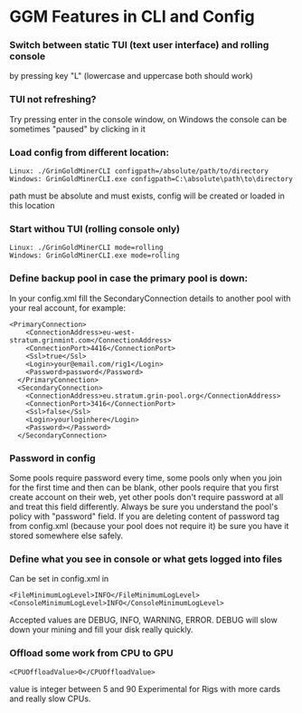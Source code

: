 
# GGM Features in CLI and Config


### Switch between static TUI (text user interface) and rolling console

 by pressing key "L" (lowercase and uppercase both should work)

### TUI not refreshing?
Try pressing enter in the console window, on Windows the console can be sometimes "paused" by clicking in it

 ### Load config from different location:

    Linux: ./GrinGoldMinerCLI configpath=/absolute/path/to/directory
    Windows: GrinGoldMinerCLI.exe configpath=C:\absolute\path\to\directory
path must be absolute and must exists, config will be created or loaded in this location

 ### Start withou TUI (rolling console only)

    Linux: ./GrinGoldMinerCLI mode=rolling
    Windows: GrinGoldMinerCLI.exe mode=rolling
    

### Define backup pool in case the primary pool is down:
In your config.xml fill the SecondaryConnection details to another pool with your real account, for example:
```
<PrimaryConnection>
    <ConnectionAddress>eu-west-stratum.grinmint.com</ConnectionAddress>
    <ConnectionPort>4416</ConnectionPort>
    <Ssl>true</Ssl>
    <Login>your@email.com/rig1</Login>
    <Password>password</Password>
  </PrimaryConnection>
  <SecondaryConnection>
    <ConnectionAddress>eu.stratum.grin-pool.org</ConnectionAddress>
    <ConnectionPort>3416</ConnectionPort>
    <Ssl>false</Ssl>
    <Login>yourloginhere</Login>
    <Password></Password>
  </SecondaryConnection>
```
### Password in config
Some pools require password every time, some pools only when you join for the first time and then can be blank, other pools  require that you first create account on their web, yet other pools don't require password at all and treat this field differently. Always be sure you understand the pool's policy with "password" field. If you are deleting content of password tag from config.xml (because your pool does not require it) be sure you have it stored somewhere else safely.

### Define what you see in console or what gets logged into files
Can be set in config.xml in 
```
<FileMinimumLogLevel>INFO</FileMinimumLogLevel>
<ConsoleMinimumLogLevel>INFO</ConsoleMinimumLogLevel>
```
Accepted values are DEBUG, INFO, WARNING, ERROR. 
DEBUG will slow down your mining and fill your disk really quickly.

### Offload some work from CPU to GPU

    <CPUOffloadValue>0</CPUOffloadValue>
 
 value is integer between 5 and 90 
 Experimental for Rigs with more cards and really slow CPUs.   
   
   






